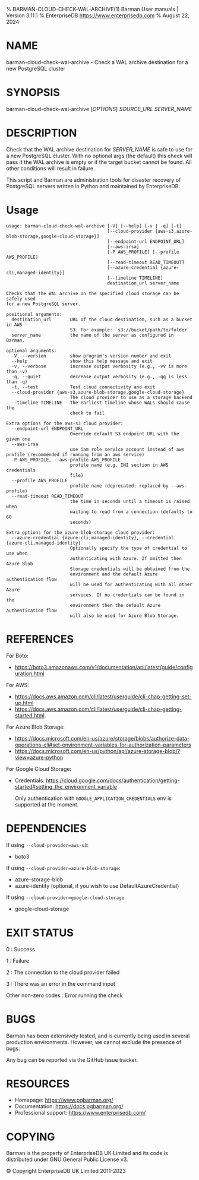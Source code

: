 % BARMAN-CLOUD-CHECK-WAL-ARCHIVE(1) Barman User manuals | Version 3.11.1
% EnterpriseDB <https://www.enterprisedb.com>
% August 22, 2024

# NAME

barman-cloud-check-wal-archive - Check a WAL archive destination for a new PostgreSQL cluster


# SYNOPSIS

barman-cloud-check-wal-archive [*OPTIONS*] *SOURCE_URL* *SERVER_NAME*


# DESCRIPTION

Check that the WAL archive destination for *SERVER_NAME* is safe to use
for a new PostgreSQL cluster. With no optional args (the default) this
check will pass if the WAL archive is empty or if the target bucket cannot
be found. All other conditions will result in failure.

This script and Barman are administration tools for disaster recovery
of PostgreSQL servers written in Python and maintained by EnterpriseDB.


# Usage
```
usage: barman-cloud-check-wal-archive [-V] [--help] [-v | -q] [-t]
                                      [--cloud-provider {aws-s3,azure-blob-storage,google-cloud-storage}]
                                      [--endpoint-url ENDPOINT_URL]
                                      [--aws-irsa]
                                      [-P AWS_PROFILE] [--profile AWS_PROFILE]
                                      [--read-timeout READ_TIMEOUT]
                                      [--azure-credential {azure-cli,managed-identity}]
                                      [--timeline TIMELINE]
                                      destination_url server_name

Checks that the WAL archive on the specified cloud storage can be safely used
for a new PostgreSQL server.

positional arguments:
  destination_url       URL of the cloud destination, such as a bucket in AWS
                        S3. For example: `s3://bucket/path/to/folder`.
  server_name           the name of the server as configured in Barman.

optional arguments:
  -V, --version         show program's version number and exit
  --help                show this help message and exit
  -v, --verbose         increase output verbosity (e.g., -vv is more than -v)
  -q, --quiet           decrease output verbosity (e.g., -qq is less than -q)
  -t, --test            Test cloud connectivity and exit
  --cloud-provider {aws-s3,azure-blob-storage,google-cloud-storage}
                        The cloud provider to use as a storage backend
  --timeline TIMELINE   The earliest timeline whose WALs should cause the
                        check to fail

Extra options for the aws-s3 cloud provider:
  --endpoint-url ENDPOINT_URL
                        Override default S3 endpoint URL with the given one
  --aws-irsa
                        use iam role service account instead of aws profile (recommended if running from an aws service)
  -P AWS_PROFILE, --aws-profile AWS_PROFILE
                        profile name (e.g. INI section in AWS credentials
                        file)
  --profile AWS_PROFILE
                        profile name (deprecated: replaced by --aws-profile)
  --read-timeout READ_TIMEOUT
                        the time in seconds until a timeout is raised when
                        waiting to read from a connection (defaults to 60
                        seconds)

Extra options for the azure-blob-storage cloud provider:
  --azure-credential {azure-cli,managed-identity}, --credential {azure-cli,managed-identity}
                        Optionally specify the type of credential to use when
                        authenticating with Azure. If omitted then Azure Blob
                        Storage credentials will be obtained from the
                        environment and the default Azure authentication flow
                        will be used for authenticating with all other Azure
                        services. If no credentials can be found in the
                        environment then the default Azure authentication flow
                        will also be used for Azure Blob Storage.
```
# REFERENCES

For Boto:

* https://boto3.amazonaws.com/v1/documentation/api/latest/guide/configuration.html

For AWS:

* https://docs.aws.amazon.com/cli/latest/userguide/cli-chap-getting-set-up.html
* https://docs.aws.amazon.com/cli/latest/userguide/cli-chap-getting-started.html.

For Azure Blob Storage:

* https://docs.microsoft.com/en-us/azure/storage/blobs/authorize-data-operations-cli#set-environment-variables-for-authorization-parameters
* https://docs.microsoft.com/en-us/python/api/azure-storage-blob/?view=azure-python

For Google Cloud Storage:
* Credentials: https://cloud.google.com/docs/authentication/getting-started#setting_the_environment_variable

  Only authentication with `GOOGLE_APPLICATION_CREDENTIALS` env is supported at the moment.

# DEPENDENCIES

If using `--cloud-provider=aws-s3`:

* boto3

If using `--cloud-provider=azure-blob-storage`:

* azure-storage-blob
* azure-identity (optional, if you wish to use DefaultAzureCredential)

If using `--cloud-provider=google-cloud-storage`
* google-cloud-storage 

# EXIT STATUS

0
:   Success

1
:   Failure

2
:   The connection to the cloud provider failed

3
:   There was an error in the command input

Other non-zero codes
:   Error running the check


# BUGS

Barman has been extensively tested, and is currently being used in several
production environments. However, we cannot exclude the presence of bugs.

Any bug can be reported via the GitHub issue tracker.


# RESOURCES

* Homepage: <https://www.pgbarman.org/>
* Documentation: <https://docs.pgbarman.org/>
* Professional support: <https://www.enterprisedb.com/>


# COPYING

Barman is the property of EnterpriseDB UK Limited
and its code is distributed under GNU General Public License v3.

© Copyright EnterpriseDB UK Limited 2011-2023
